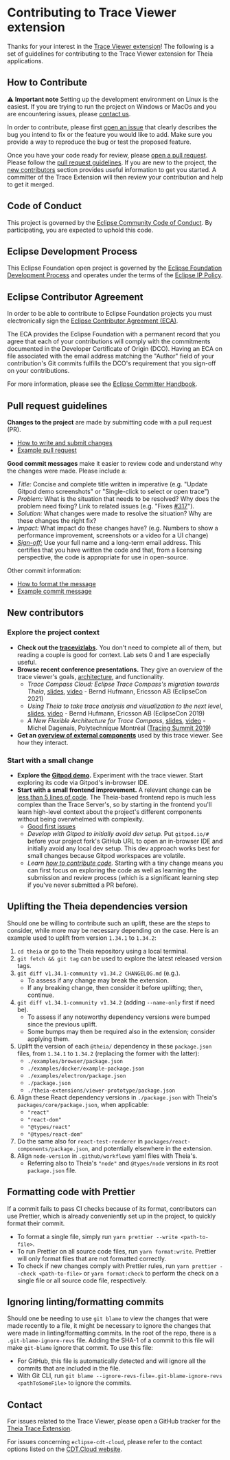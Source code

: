 # Contributing to Trace Viewer extension

Thanks for your interest in the [Trace Viewer extension][trace-viewer]! The following is a set of
guidelines for contributing to the Trace Viewer extension for Theia applications.

## How to Contribute

⚠️ **Important note** Setting up the development environment on Linux is the easiest. If you are trying
to run the project on Windows or MacOs and you are encountering issues, please [contact us][contact-us].

In order to contribute, please first [open an issue][issues] that clearly describes the bug you
intend to fix or the feature you would like to add. Make sure you provide a way to reproduce the bug
or test the proposed feature.

Once you have your code ready for review, please  [open a pull request][pull-requests]. Please follow
the [pull request guidelines][pr-guide]. If you are new to the project, the
[new contributors][new-contributors] section provides useful information to get you started. A
committer of the Trace Extension will then review your contribution and help to get it merged.

## Code of Conduct

This project is governed by the [Eclipse Community Code of Conduct][code-of-conduct].
By participating, you are expected to uphold this code.

## Eclipse Development Process

This Eclipse Foundation open project is governed by the [Eclipse Foundation
Development Process][dev-process] and operates under the terms of the [Eclipse IP Policy][ip-policy].

## Eclipse Contributor Agreement

In order to be able to contribute to Eclipse Foundation projects you must
electronically sign the [Eclipse Contributor Agreement (ECA)][eca].

The ECA provides the Eclipse Foundation with a permanent record that you agree
that each of your contributions will comply with the commitments documented in
the Developer Certificate of Origin (DCO). Having an ECA on file associated with
the email address matching the "Author" field of your contribution's Git commits
fulfills the DCO's requirement that you sign-off on your contributions.

For more information, please see the [Eclipse Committer Handbook][commiter-handbook].

## Pull request guidelines

**Changes to the project** are made by submitting code with a pull request (PR).

* [How to write and submit changes][creating-changes]
* [Example pull request][issue-402]

**Good commit messages** make it easier to review code and understand why the changes were made.
Please include a:

* *Title:* Concise and complete title written in imperative (e.g. "Update Gitpod demo screenshots"
or "Single-click to select or open trace")
* *Problem:* What is the situation that needs to be resolved? Why does the problem need fixing?
Link to related issues (e.g. "Fixes [#317][issue-317]").
* *Solution:* What changes were made to resolve the situation? Why are these changes the right fix?
* *Impact:* What impact do these changes have? (e.g. Numbers to show a performance improvement,
screenshots or a video for a UI change)
* [*Sign-off:*][sign-off] Use your full name and a long-term email address. This certifies that you
have written the code and that, from a licensing perspective, the code is appropriate for use in open-source.

Other commit information:

* [How to format the message][commit-message-message]
* [Example commit message][commit-message-example]

## New contributors

### Explore the project context

* **Check out the [tracevizlabs][tracevizlab].** You don't need to complete all of them, but reading
 a couple is good for context. Lab sets 0 and 1 are especially useful.
* **Browse recent conference presentations.** They give an overview of the trace viewer's goals,
[architecture][architecture], and functionality.
  * *Trace Compass Cloud: Eclipse Trace Compass's migration towards Theia*, [slides][tracompa-cloud-slides],
  [video][tracompa-cloud-video] - Bernd Hufmann, Ericsson AB (EclipseCon 2021)
  * *Using Theia to take trace analysis and visualization to the next level*, [slides][tracing-with-theia-slides],
  [video][tracing-with-theia-video] - Bernd Hufmann, Ericsson AB (EclipseCon 2019)
  * *A New Flexible Architecture for Trace Compass*, [slides][flexible-architecture-slides],
  [video][flexible-architecture-video] - Michel Dagenais, Polytechnique Montréal ([Tracing Summit 2019][tracing-summit])
* **Get an [overview of external components][external-components]** used by this trace viewer. See how they interact.

### Start with a small change

* **Explore the [Gitpod demo][gitpod-demo].** Experiment with the trace viewer. Start exploring
its code via Gitpod's in-browser IDE.
* **Start with a small frontend improvement.** A relevant change can be [less than 5 lines of code][issue-369].
The Theia-based frontend repo is much less complex than the Trace Server's, so by starting in the frontend
you'll learn high-level context about the project's different components without being overwhelmed with complexity.
  * [Good first issues][good-first-issues]
  * *Develop with Gitpod to initially avoid dev setup.* Put `gitpod.io/#` before your project fork's GitHub URL
  to open an in-browser IDE and initially avoid any local dev setup. This dev approach works best for small changes
  because Gitpod workspaces are volatile.
  * *Learn [how to contribute code][pr-guide].* Starting with a tiny change means you can first focus on exploring
  the code as well as learning the submission and review process (which is a significant learning step if you've
  never submitted a PR before).

## Uplifting the Theia dependencies version

Should one be willing to contribute such an uplift, these are the steps to consider, while
more may be necessary depending on the case. Here is an example used to uplift from version
`1.34.1` to `1.34.2`:

1. `cd theia` or go to the Theia repository using a local terminal.
1. `git fetch && git tag` can be used to explore the latest released version tags.
1. `git diff v1.34.1-community v1.34.2 CHANGELOG.md` (e.g.).
   * To assess if any change may break the extension.
   * If any breaking change, then consider it before uplifting; then, continue.
1. `git diff v1.34.1-community v1.34.2` (adding `--name-only` first if need be).
   * To assess if any noteworthy dependency versions were bumped since the previous uplift.
   * Some bumps may then be required also in the extension; consider applying them.
1. Uplift the version of each `@theia/` dependency in these `package.json` files, from `1.34.1` to `1.34.2` (replacing the former with the latter):
   * `./examples/browser/package.json`
   * `./examples/docker/example-package.json`
   * `./examples/electron/package.json`
   * `./package.json`
   * `./theia-extensions/viewer-prototype/package.json`
1. Align these React dependency versions in `./package.json` with Theia's `packages/core/package.json`, when applicable:
   * `"react"`
   * `"react-dom"`
   * `"@types/react"`
   * `"@types/react-dom"`
1. Do the same also for `react-test-renderer` in `packages/react-components/package.json`, and potentially elsewhere in the extension.
1. Align `node-version` in `.github/workflows` yaml files with Theia's.
   * Referring also to Theia's `"node"` and `@types/node` versions in its root `package.json` file.

## Formatting code with Prettier

If a commit fails to pass CI checks because of its format, contributors can use Prettier, which is already conveniently set up in the project,
to quickly format their commit.

* To format a single file, simply run `yarn prettier --write <path-to-file>`.
* To run Prettier on all source code files, run `yarn format:write`. Prettier will only format files that are not formatted correctly.
* To check if new changes comply with Prettier rules, run `yarn prettier --check <path-to-file>` or `yarn format:check` to perform the check on a single file
  or all source code file, respectively.

## Ignoring linting/formatting commits

Should one be needing to use `git blame` to view the changes that were made recently to a file, it might be necessary to
ignore the changes that were made in linting/formatting commits. In the root of the repo, there is a `.git-blame-ignore-revs`
file. Adding the SHA-1 of a commit to this file will make `git-blame` ignore that commit. To use this file:

* For GitHub, this file is automatically detected and will ignore all the commits that are included in the file.
* With Git CLI, run `git blame --ignore-revs-file=.git-blame-ignore-revs <pathToSomeFile>` to ignore the commits.

## Contact

For issues related to the Trace Viewer, please open a GitHub tracker for the [Theia Trace Extension][trace-viewer].

For issues concerning `eclipse-cdt-cloud`, please refer to the contact options listed on the [CDT.Cloud website][cdt-cloud-website].

[architecture]: https://github.com/theia-ide/theia-trace-extension#architecture
[cdt-cloud-website]: https://cdt-cloud.io/contact/
[code-of-conduct]: https://github.com/eclipse/.github/blob/master/CODE_OF_CONDUCT.md
[commit-message-example]: https://github.com/theia-ide/theia-trace-extension/commit/bc18fcd110d7b8433293692421f2e4fb49f89bd6
[commit-message-message]: https://tbaggery.com/2008/04/19/a-note-about-git-commit-messages.html
[commiter-handbook]: https://www.eclipse.org/projects/handbook/#resources-commit
[contact-us]: #contact
[creating-changes]: https://www.dataschool.io/how-to-contribute-on-github/
[dev-process]: https://eclipse.org/projects/dev_process
[eca]: http://www.eclipse.org/legal/ECA.php
[external-components]: https://github.com/theia-ide/theia-trace-extension#related-code
[good-first-issues]: https://github.com/theia-ide/theia-trace-extension/issues?q=is%3Aopen+is%3Aissue+label%3A%22good+first+issue%22
[flexible-architecture-video]: https://www.youtube.com/watch?v=8s5vGf45e-g
[flexible-architecture-slides]: https://tracingsummit.org/ts/2019/files/Tracingsummit2019-theia-dagenais.pdf
[gitpod-demo]: https://github.com/theia-ide/theia-trace-extension#try-a-live-demo-via-gitpod
[ip-policy]: https://www.eclipse.org/org/documents/Eclipse_IP_Policy.pdf
[issues]: https://github.com/eclipse-cdt-cloud/theia-trace-extension/issues
[issue-317]: https://github.com/theia-ide/theia-trace-extension/issues/317
[issue-369]: https://github.com/theia-ide/theia-trace-extension/pull/369/files
[issue-402]: https://github.com/theia-ide/theia-trace-extension/pull/402
[new-contributors]: #new-contributors
[pr-guide]: #pull-request-guidelines
[pull-requests]: https://github.com/eclipse-cdt-cloud/theia-trace-extension/pulls
[sign-off]: https://git-scm.com/docs/git-commit#Documentation/git-commit.txt---signoff
[trace-viewer]: https://github.com/eclipse-cdt-cloud/theia-trace-extension
[tracevizlab]: https://github.com/dorsal-lab/Tracevizlab
[tracing-with-theia-video]: https://www.youtube.com/watch?v=Fysg1mOadik
[tracing-with-theia-slides]: https://www.eclipsecon.org/sites/default/files/slides/EclipseConEurope2019-TraceCompass-Theia.pdf
[tracing-summit]: https://tracingsummit.org/ts/2019/
[tracompa-cloud-video]: https://www.youtube.com/watch?v=DFxWXE4A-uQ
[tracompa-cloud-slides]: https://www.eclipsecon.org/sites/default/files/slides/EclipseCon2021-TraceCompassCloud.pdf
